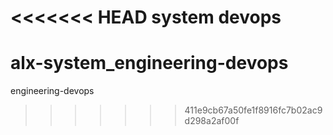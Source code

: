 <<<<<<< HEAD
system devops
=======
# alx-system_engineering-devops
engineering-devops
>>>>>>> 411e9cb67a50fe1f8916fc7b02ac9d298a2af00f
